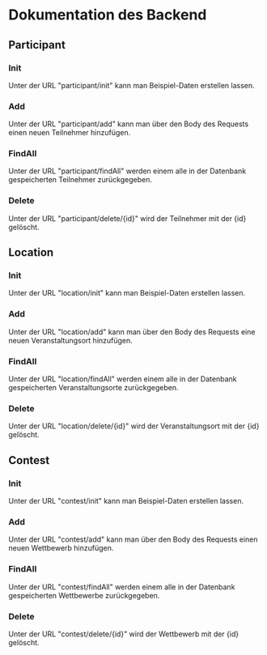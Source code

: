 # Dokumentation des Backend
## Participant
### Init
Unter der URL "participant/init" kann man Beispiel-Daten erstellen lassen.
### Add
Unter der URL "participant/add" kann man über den Body des Requests einen neuen Teilnehmer hinzufügen.
### FindAll
Unter der URL "participant/findAll" werden einem alle in der Datenbank gespeicherten Teilnehmer zurückgegeben.
### Delete
Unter der URL "participant/delete/{id}" wird der Teilnehmer mit der {id} gelöscht.

## Location
### Init
Unter der URL "location/init" kann man Beispiel-Daten erstellen lassen.
### Add
Unter der URL "location/add" kann man über den Body des Requests eine neuen Veranstaltungsort hinzufügen.
### FindAll
Unter der URL "location/findAll" werden einem alle in der Datenbank gespeicherten Veranstaltungsorte zurückgegeben.
### Delete
Unter der URL "location/delete/{id}" wird der Veranstaltungsort mit der {id} gelöscht.

## Contest
### Init
Unter der URL "contest/init" kann man Beispiel-Daten erstellen lassen.
### Add
Unter der URL "contest/add" kann man über den Body des Requests einen neuen Wettbewerb hinzufügen.
### FindAll
Unter der URL "contest/findAll" werden einem alle in der Datenbank gespeicherten Wettbewerbe zurückgegeben.
### Delete
Unter der URL "contest/delete/{id}" wird der Wettbewerb mit der {id} gelöscht.
